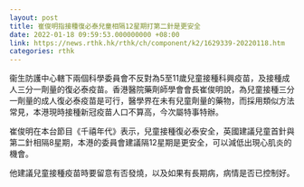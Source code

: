 ```yaml
---
layout: post
title: 崔俊明指接種復必泰兒童相隔12星期打第二針是更安全
date: 2022-01-18 09:59:53.000000000 +08:00
link: https://news.rthk.hk/rthk/ch/component/k2/1629339-20220118.htm
categories: rthk
---
```


衞生防護中心轄下兩個科學委員會不反對為5至11歲兒童接種科興疫苗，及接種成人三分一劑量的復必泰疫苗。香港醫院藥劑師學會會長崔俊明說，為兒童接種三分一劑量的成人復必泰疫苗是可行，醫學界在未有兒童劑量的藥物，而採用類似方法常見，本港現時接種新冠疫苗人口不算高，今次屬特事特辦。

崔俊明在本台節目《千禧年代》表示，兒童接種復必泰安全，英國建議兒童首針與第二針相隔8星期，本港的委員會建議隔12星期是更安全，可以減低出現心肌炎的機會。

他建議兒童接種疫苗時要留意有否發燒，以及如果有長期病，病情是否已控制好。
